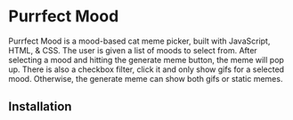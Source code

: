 # Purrfect Mood

Purrfect Mood is a mood-based cat meme picker, built with JavaScript, HTML, & CSS. 
The user is given a list of moods to select from. After selecting a mood and hitting the generate meme button, the meme will pop up.
There is also a checkbox filter, click it and only show gifs for a selected mood. Otherwise, the generate meme can show both gifs or static memes.

## Installation

